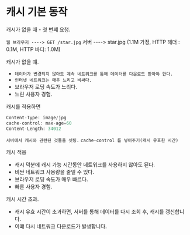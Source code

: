 # 캐시 기본 동작

캐시가 없을 때 - 첫 번쨰 요청.

`웹 브라우저 ----> GET /star.jpg`
서버 ----> star.jpg (1.1M 가정, HTTP 헤더 : 0.1M, HTTP 바디: 1.0M)


캐시가 없을 떄.

- `데이터가 변경되지 않아도 계속 네트워크를 통해 데이터를 다운로드 받아야 한다.`
- `인터넷 네트워크는 매우 느리고 비싸다.`
- 브라우저 로딩 속도가 느리다.
- 느린 사용자 경험.


캐시를 적용하면 

``` javascript
Content-Type: image/jpg 
cache-control: max-age=60
Content-Length: 34012 
```

`서버에서 캐시와 관련된 것들을 셋팅.`
`cache-control 를 넣어주기(캐시 유효한 시간)`



캐시 적용

- 캐시 덕분에 캐시 가능 시간동안 네트워크를 사용하지 않아도 된다.
- 비싼 네트워크 사용량을 줄일 수 있다.
- 브라우저 로딩 속도가 매우 빠르다.
- 빠른 사용자 경험.  


캐시 시간 초과.

- 캐시 유효 시간이 초과하면, 서버를 통해 데이터를 다시 조회 후, 캐시를 갱신합니다.
- 이떄 다시 네트워크 다운로드가 발생합니다.


